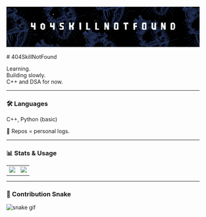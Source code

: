 <p align="center">
  <img src="banner.png" />
</p>
# 404SkillNotFound

Learning.  
Building slowly.  
C++ and DSA for now.

---

### 🛠 Languages  
C++, Python (basic)

📂 Repos = personal logs.

---

### 📊 Stats & Usage

<table>
  <tr>
    <td>
      <img src="https://github-readme-stats.vercel.app/api?username=404SkillNotFound&show_icons=true&theme=tokyonight&hide_border=true" width="440"/>
    </td>
    <td>
      <img src="https://github-readme-stats.vercel.app/api/top-langs/?username=404SkillNotFound&layout=compact&theme=tokyonight&hide_border=true" width="440"/>
    </td>
  </tr>
</table>

---

### 🐍 Contribution Snake

![snake gif](https://github.com/YOUR_USERNAME/YOUR_USERNAME/blob/output/github-snake-dark.svg)

